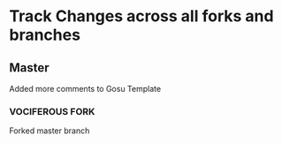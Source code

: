 # Track Changes across all forks and branches

## Master

Added more comments to Gosu Template

### VOCIFEROUS FORK

Forked master branch
